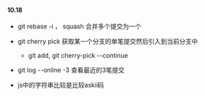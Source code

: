 #### 10.18

* git rebase -i ， squash 合并多个提交为一个
* git cherry pick 获取某一个分支的单笔提交然后引入到当前分支中
    - git add, git cherry-pick --continue

* git log --online -3 查看最近的3笔提交

* js中的字符串比较是比较askii码